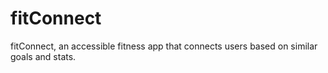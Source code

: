 # fitConnect
 fitConnect, an accessible fitness app that connects users based on similar goals and stats.
